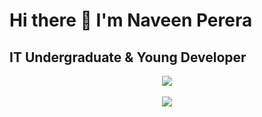 # Hi there 👋 I'm Naveen Perera

## IT Undergraduate & Young Developer

<div align="center">
  <img src="https://github-readme-stats.vercel.app/api?username=nveen9&show_icons=true&theme=transparent"/> 
</div>
</br>
<div align="center">
  <img src="https://github-readme-stats.vercel.app/api/top-langs/?username=nveen9&layout=compact&langs_count=8&theme=transparent"/> 
</div>
